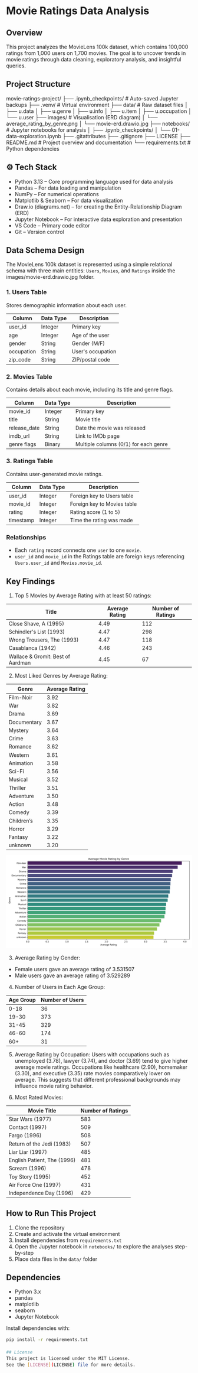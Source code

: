 # Movie Ratings Data Analysis

## Overview
This project analyzes the MovieLens 100k dataset, which contains 100,000 ratings from 1,000 users on 1,700 movies. The goal is to uncover trends in movie ratings through data cleaning, exploratory analysis, and insightful queries.

## Project Structure
movie-ratings-project/
├── .ipynb_checkpoints/ # Auto-saved Jupyter backups
├── .venv/ # Virtual environment
├── data/ # Raw dataset files
│ ├── u.data
│ ├── u.genre
│ ├── u.info
│ ├── u.item
│ ├── u.occupation
│ └── u.user
├── images/ # Visualisation (ERD diagram)
│ └── average_rating_by_genre.png
│ └── movie-erd.drawio.jpg
├── notebooks/ # Jupyter notebooks for analysis
│ ├── .ipynb_checkpoints/
│ └── 01-data-exploration.ipynb
├── .gitattributes 
├── .gitignore 
├── LICENSE
├── README.md # Project overview and documentation
└── requirements.txt # Python dependencies

## ⚙️ Tech Stack
- Python 3.13 – Core programming language used for data analysis
- Pandas – For data loading and manipulation
- NumPy – For numerical operations
- Matplotlib & Seaborn – For data visualization
- Draw.io (diagrams.net) – for creating the Entity-Relationship Diagram (ERD)
- Jupyter Notebook – For interactive data exploration and presentation
- VS Code – Primary code editor
- Git – Version control

## Data Schema Design
The MovieLens 100k dataset is represented using a simple relational schema with three main entities: `Users`, `Movies`, and `Ratings` inside the images/movie-erd.drawio.jpg folder.

### 1. Users Table
Stores demographic information about each user.

| Column      | Data Type | Description             |
|-------------|-----------|-------------------------|
| user_id     | Integer   | Primary key             |
| age         | Integer   | Age of the user         |
| gender      | String    | Gender (M/F)            |
| occupation  | String    | User's occupation       |
| zip_code    | String    | ZIP/postal code         |

### 2. Movies Table
Contains details about each movie, including its title and genre flags.

| Column       | Data Type | Description                            |
|--------------|-----------|----------------------------------------|
| movie_id     | Integer   | Primary key                            |
| title        | String    | Movie title                            |
| release_date | String    | Date the movie was released            |
| imdb_url     | String    | Link to IMDb page                      |
| genre flags  | Binary    | Multiple columns (0/1) for each genre  |.*

### 3. Ratings Table
Contains user-generated movie ratings.

| Column     | Data Type | Description                      |
|------------|-----------|----------------------------------|
| user_id    | Integer   | Foreign key to Users table       |
| movie_id   | Integer   | Foreign key to Movies table      |
| rating     | Integer   | Rating score (1 to 5)            |
| timestamp  | Integer   | Time the rating was made         |

### Relationships
- Each `rating` record connects one `user` to one `movie`.
- `user_id` and `movie_id` in the Ratings table are foreign keys referencing `Users.user_id` and `Movies.movie_id`.

## Key Findings
1. Top 5 Movies by Average Rating with at least 50 ratings:

| Title                              | Average Rating | Number of Ratings |
|-----------------------------------|----------------|-------------------|
| Close Shave, A (1995)             | 4.49           | 112               |
| Schindler's List (1993)           | 4.47           | 298               |
| Wrong Trousers, The (1993)        | 4.47           | 118               |
| Casablanca (1942)                 | 4.46           | 243               |
| Wallace & Gromit: Best of Aardman | 4.45           | 67                |

2. Most Liked Genres by Average Rating:

| Genre       | Average Rating |
|-------------|----------------|
| Film-Noir   | 3.92           |
| War         | 3.82           |
| Drama       | 3.69           |
| Documentary | 3.67           |
| Mystery     | 3.64           |
| Crime       | 3.63           |
| Romance     | 3.62           |
| Western     | 3.61           |
| Animation   | 3.58           |
| Sci-Fi      | 3.56           |
| Musical     | 3.52           |
| Thriller    | 3.51           |
| Adventure   | 3.50           |
| Action      | 3.48           |
| Comedy      | 3.39           |
| Children’s  | 3.35           |
| Horror      | 3.29           |
| Fantasy     | 3.22           |
| unknown     | 3.20           |
![Average Rating by Genre](images/average_rating_by_genre.png)

3. Average Rating by Gender:
- Female users gave an average rating of 3.531507
- Male users gave an average rating of 3.529289

4. Number of Users in Each Age Group:

| Age Group | Number of Users |
|-----------|-----------------|
| 0-18      | 36              |
| 19-30     | 373             |
| 31-45     | 329             |
| 46-60     | 174             |
| 60+       | 31              |

5. Average Rating by Occupation:
Users with occupations such as unemployed (3.78), lawyer (3.74), and doctor (3.69) tend to give higher average movie ratings. Occupations like healthcare (2.90), homemaker (3.30), and executive (3.35) rate movies comparatively lower on average. This suggests that different professional backgrounds may influence movie rating behavior.

6. Most Rated Movies:

| Movie Title                 | Number of Ratings |
|-----------------------------|-------------------|
| Star Wars (1977)            | 583               |
| Contact (1997)              | 509               |
| Fargo (1996)                | 508               |
| Return of the Jedi (1983)   | 507               |
| Liar Liar (1997)            | 485               |
| English Patient, The (1996) | 481               |
| Scream (1996)               | 478               |
| Toy Story (1995)            | 452               |
| Air Force One (1997)        | 431               |
| Independence Day (1996)     | 429               |

## How to Run This Project
1. Clone the repository  
2. Create and activate the virtual environment  
3. Install dependencies from `requirements.txt`  
4. Open the Jupyter notebook in `notebooks/` to explore the analyses step-by-step  
5. Place data files in the `data/` folder  

## Dependencies
- Python 3.x  
- pandas  
- matplotlib  
- seaborn  
- Jupyter Notebook

Install dependencies with:
```bash
pip install -r requirements.txt

## License
This project is licensed under the MIT License.  
See the [LICENSE](LICENSE) file for more details.
